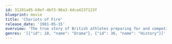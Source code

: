 ```yaml
---
id: 31281a95-b9ef-4bf3-96a3-4dca4237123f
blueprint: movie
title: 'Chariots of Fire'
release_date: '1981-05-15'
overview: 'The true story of British athletes preparing for and competing in the 1924 Summer Olympics.'
genres: '[{"id": 18, "name": "Drama"}, {"id": 36, "name": "History"}]'
---
```

